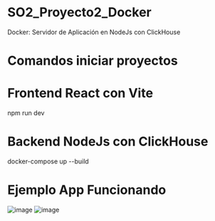 # SO2_Proyecto2_Docker
Docker: Servidor de Aplicación en NodeJs con ClickHouse

# Comandos iniciar proyectos

# Frontend React con Vite
npm run dev

# Backend NodeJs con ClickHouse
docker-compose up --build

# Ejemplo App Funcionando
![image](https://github.com/user-attachments/assets/bd5f5009-7571-4d3f-a4eb-a977e6e000d2)
![image](https://github.com/user-attachments/assets/228bdad7-0ca6-46f0-a51b-7ee773f35d08)

